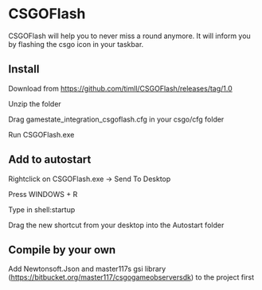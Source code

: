 # CSGOFlash
CSGOFlash will help you to never miss a round anymore. It will inform you by flashing the csgo icon in your taskbar.

## Install
Download from https://github.com/timll/CSGOFlash/releases/tag/1.0

Unzip the folder

Drag gamestate_integration_csgoflash.cfg in your csgo/cfg folder

Run CSGOFlash.exe

## Add to autostart
Rightclick on CSGOFlash.exe -> Send To Desktop

Press WINDOWS + R

Type in shell:startup

Drag the new shortcut from your desktop into the Autostart folder

## Compile by your own
Add Newtonsoft.Json and master117s gsi library (https://bitbucket.org/master117/csgogameobserversdk) to the project first
